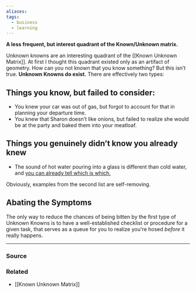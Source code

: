 ```yaml
---
aliases: 
tags:
  - business
  - learning
---
```

**A less frequent, but interest quadrant of the Known/Unknown matrix.**

Unknown knowns are an interesting quadrant of the [[Known Unknown Matrix]]. At first I thought this quadrant existed only as an artifact of geometry. How can you not known that you know something? But this isn’t true. **Unknown Knowns do exist.** There are effectively two types:

## Things you know, but failed to consider:

- You knew your car was out of gas, but forgot to account for that in planning your departure time.
- You knew that Sharon doesn’t like onions, but failed to realize she would be at the party and baked them into your meatloaf.

## Things you genuinely didn’t know you already knew

- The sound of hot water pouring into a glass is different than cold water, and [you can already tell which is which.](https://youtu.be/Ri_4dDvcZeM?t=48)

Obviously, examples from the second list are self-removing. 

## Abating the Symptoms

The only way to reduce the chances of being bitten by the first type of Unknown Knowns is to have a well-established checklist or procedure for a given task, that serves as a queue for you to realize you're hosed *before* it really happens.

---

### Source


### Related
- [[Known Unknown Matrix]]